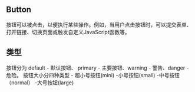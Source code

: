 ## Button
按钮可以被点击，以便执行某些操作。例如，当用户点击按钮时，可以提交表单、打开链接、切换页面或触发自定义JavaScript函数等。

## 类型
按钮分为 default - 默认按钮、 primary - 主要按钮、warning - 警告、danger - 危险。
按钮大小分四种类型 - 超小号按钮(mini) -小号按钮(small) -中号按钮（normal） -大号按钮(large)

<demo src="./basic.vue"
title="按钮类型"
desc="这是按钮类型、按钮大小演示"
importMap="{'vue-typical': 'http://localhost:3080/components/button/'}">
</demo>